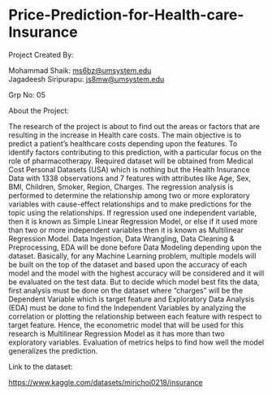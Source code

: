 # Price-Prediction-for-Health-care-Insurance

Project Created By:

Mohammad Shaik: ms6bz@umsystem.edu   
Jagadeesh Siripurapu: js8mw@umsystem.edu

Grp No: 05

About the Project:

The research of the project is about to find out the areas or factors that are resulting in the increase in Health care costs. The main objective is to predict a patient’s healthcare costs depending upon the features. To identify factors contributing to this prediction, with a particular focus on the role of pharmacotherapy. Required dataset will be obtained from Medical Cost Personal Datasets (USA) which is nothing but the Health Insurance Data with 1338 observations and 7 features with attributes like Age, Sex, BMI, Children, Smoker, Region, Charges. The regression analysis is performed to determine the relationship among two or more exploratory variables with cause-effect relationships and to make predictions for the topic using the relationships. If regression used one independent variable, then it is known as Simple Linear Regression Model, or else if it used more than two or more independent variables then it is known as Multilinear Regression Model. Data Ingestion, Data Wrangling, Data Cleaning & Preprocessing, EDA will be done before Data Modeling depending upon the dataset. Basically, for any Machine Learning problem, multiple models will be built on the top of the dataset and based upon the accuracy of each model and the model with the highest accuracy will be considered and it will be evaluated on the test data. But to decide which model best fits the data, first analysis must be done on the dataset where “charges” will be the Dependent Variable which is target feature and Exploratory Data Analysis (EDA) must be done to find the Independent Variables by analyzing the correlation or plotting the relationship between each feature with respect to target feature. Hence, the econometric model that will be used for this research is Multilinear Regression Model as it has more than two exploratory variables. Evaluation of metrics helps to find how well the model generalizes the prediction.


Link to the dataset: 

https://www.kaggle.com/datasets/mirichoi0218/insurance

